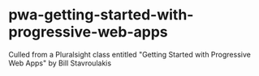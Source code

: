 # pwa-getting-started-with-progressive-web-apps
Culled from a Pluralsight class entitled "Getting Started with Progressive Web Apps" by Bill Stavroulakis
